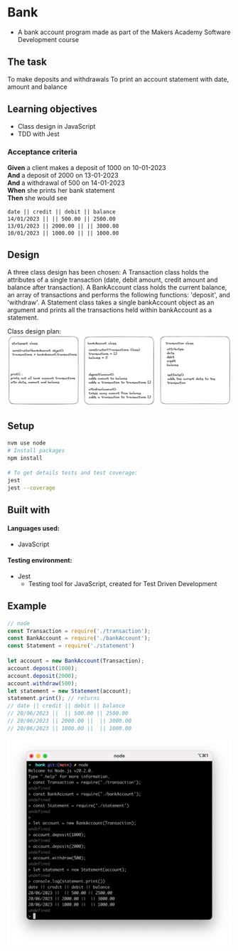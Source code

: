 # Bank

- A bank account program made as part of the Makers Academy Software Development course

## The task

To make deposits and withdrawals
To print an account statement with date, amount and balance

## Learning objectives

- Class design in JavaScript
- TDD with Jest

### Acceptance criteria

**Given** a client makes a deposit of 1000 on 10-01-2023  
**And** a deposit of 2000 on 13-01-2023  
**And** a withdrawal of 500 on 14-01-2023  
**When** she prints her bank statement  
**Then** she would see

```
date || credit || debit || balance
14/01/2023 || || 500.00 || 2500.00
13/01/2023 || 2000.00 || || 3000.00
10/01/2023 || 1000.00 || || 1000.00
```

## Design

A three class design has been chosen:
A Transaction class holds the attributes of a single transaction (date, debit amount, credit amount and balance after transaction).
A BankAccount class holds the current balance, an array of transactions and performs the following functions: 'deposit', and 'withdraw'.
A Statement class takes a single bankAccount object as an argument and prints all the transactions held within bankAccount as a statement.

Class design plan:
![plan document](images/bank-class-design.png)

## Setup

```zsh
nvm use node
# Install packages
npm install

# To get details tests and test coverage:
jest
jest --coverage
```

## Built with

#### Languages used:

- JavaScript

#### Testing environment:

- Jest
  - Testing tool for JavaScript, created for Test Driven Development

## Example

```javaScript
// node
const Transaction = require('./transaction');
const BankAccount = require('./bankAccount');
const Statement = require('./statement')

let account = new BankAccount(Transaction);
account.deposit(1000);
account.deposit(2000);
account.withdraw(500);
let statement = new Statement(account);
statement.print(); // returns
// date || credit || debit || balance
// 20/06/2023 ||  || 500.00 || 2500.00
// 20/06/2023 || 2000.00 ||  || 3000.00
// 20/06/2023 || 1000.00 ||  || 1000.00
```

![node screenshot](images/node-screenshot.png)

